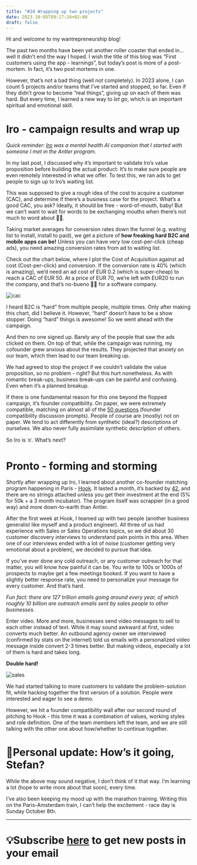 ```yaml
---
title: "#24 Wrapping up two projects"
date: 2023-10-05T09:17:24+02:00
draft: false
---
```


Hi and welcome to my wantrepreneurship blog!

The past two months have been yet another roller coaster that ended in… well it didn’t end the way I hoped. I wish the title of this blog was “First customers using the app - learnings”, but today’s post is more of a post-mortem. In fact, it’s two post mortems in one. 

However, that’s not a bad thing (well not completely). In 2023 alone, I can count 5 projects and/or teams that I’ve started and stopped, so far. Even if they didn’t grow to become “real things”, giving up on each of them was hard. But every time, I learned a new way to *let go*, which is an important spiritual and emotional skill. 

# Iro - campaign results and wrap up

*Quick reminder: [Iro](https://heyiro.com/) was a mental health AI companion that I started with someone I met in the Antler program.* 

In my last post, I discussed why it’s important to validate Iro’s value proposition before building the actual product: It’s to make sure people are even remotely interested in what we offer. To test this, we ran ads to get people to sign up to Iro’s waiting list. 

This was supposed to give a *rough* idea of the cost to acquire a customer (CAC), and determine if there’s a business case for the project. What’s a good CAC, you ask? Ideally, it should be free - word-of-mouth, baby! But we can’t want to wait for words to be exchanging mouths when there’s not much to word about 🤷‍♂️. 

Taking market averages for conversion rates down the funnel (e.g. waiting list to install, install to paid), we get a picture of **how freaking hard B2C and mobile apps can be!** Unless you can have very low cost-per-click (cheap ads), you need amazing conversion rates from ad to waiting list. 

Check out the chart below, where I plot the Cost of Acquisition against ad cost (Cost-per-click) and conversion. If the conversion rate is 40% (which is amazing), we’d need  an ad cost of EUR 0.2 (which is super-cheap) to reach a CAC of EUR 50. At a price of EUR 70, we’re left with EUR20 to run the company, and that’s no-bueno 🙅‍♂️ for a software company.

![cac](/iro_wrapup/cac.png#center)

I heard B2C is “hard” from multiple people, multiple times. Only after making this chart, did I believe it. However, “hard” doesn’t have to be a show stopper. Doing “hard” things is awesome! So we went ahead with the campaign. 

And then no one signed up. Barely any of the people that saw the ads clicked on them. On top of that, while the campaign was running, my cofounder grew anxious about the results. They projected that anxiety on our team, which then lead to our team breaking up.  

We had agreed to stop the project if we couldn’t validate the value proposition, so no problem - right? But this hurt nonetheless. As with romantic break-ups, business break-ups can be painful and confusing. Even when it’s a planned breakup. 

If there is one fundamental reason for this one beyond the flopped campaign, it’s founder compatibility. On paper, we were extremely compatible, matching on almost all of the [50 questions](https://proof-assets.s3.amazonaws.com/firstround/50%20Questions%20for%20Co-Founders.pdf) (founder compatibility discussion prompts). People of course are (mostly) not on paper. We tend to act differently from synthetic (ideal?) descriptions of ourselves. We also never fully assimilate synthetic description of others.

 

So Iro is ☠️. What’s next? 

# Pronto - forming and storming

Shortly after wrapping up Iro, I learned about another co-founder matching program happening in Paris - [Hook](https://hook.vc/co-founder-boat). It lasted a month, it’s backed by [42](https://en.wikipedia.org/wiki/42_(school)), and there are no strings attached unless you get their investment at the end (5% for 50k + a 3 month incubator). The program itself was scrappier (in a good way) and more down-to-earth than Antler.

After the first week at Hook, I teamed up with two people (another business generalist like myself and a product engineer). All three of us had experience with Sales or Sales Operations topics, so we did about 30 customer discovery interviews to understand pain points in this area. When one of our interviews ended with a lot of noise (customer getting very emotional about a problem), we decided to pursue that idea.  

If you’ve ever done any cold outreach, or any customer outreach for that matter, you will know how painful it can be. You write to 100s or 1000s of prospects to maybe get a few meetings booked. If you want to have a slightly better response rate, you need to personalize your message for every customer. And that’s hard.

*Fun fact: there are 127 trillion emails going around every year, of which roughly 10 billion are outreach emails sent by sales people to other businesses.* 

Enter video. More and more, businesses send video messages to sell to each other instead of text. While it may sound awkward at first, video converts much better. An outbound agency owner we interviewed (confirmed by stats on the internet) told us emails with a personalized video message inside convert 2-3 times better. But making videos, especially a lot of them is hard and takes long. 

**Double hard!**

![sales](/iro_wrapup/sales.png#center)

We had started talking to more customers to validate the problem-solution fit, while hacking together the first version of a solution. People were interested and eager to see a demo. 

However, we hit a founder compatibility wall after our second round of pitching to Hook - this time it was a combination of values, working styles and role definition. One of the team members left the team, and we are still talking with the other one about how/whether to continue together.  

# **🗿Personal update: How’s it going, Stefan?**

While the above may sound negative, I don’t think of it that way. I’m learning a lot (hope to write more about that soon), every time. 

I’ve also been keeping my mood up with the marathon training. Writing this on the Paris-Amsterdam train, I can’t help the excitement - race day is Sunday October 8th. 

---

# 💡Subscribe [here](https://tinyletter.com/sscortescu) to get new posts in your email

